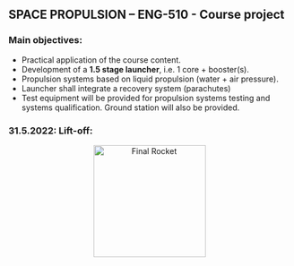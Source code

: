 ## SPACE PROPULSION – ENG-510 - Course project

### Main objectives:

- Practical application of the course content.
- Development of a **1.5 stage launcher**, i.e. 1 core + booster(s).
- Propulsion systems based on liquid propulsion (water + air pressure).
- Launcher shall integrate a recovery system (parachutes)
- Test equipment will be provided for propulsion systems testing and systems qualification. Ground station will also be provided.

### 31.5.2022: Lift-off:

<p align="center">
  <img src="rocket_final.jpg" alt="Final Rocket" width="200"/>
</p>
